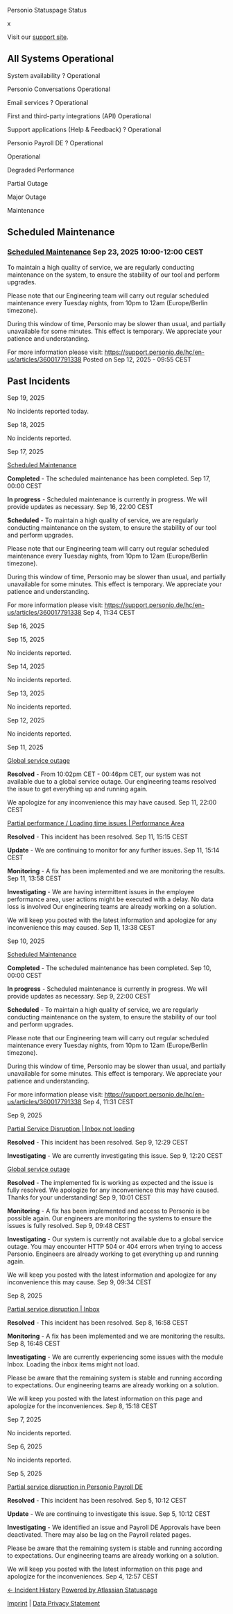 Personio Statuspage Status

[](https://www.personio.de/)

[](https://status.personio.de/#)

[](https://status.personio.de/#updates-dropdown-support)  x

 Visit our [support site](https://support.personio.de/hc/en-us).

 All Systems Operational
----------

 System availability ?  Operational

 Personio Conversations  Operational

 Email services ?  Operational

 First and third-party integrations (API)  Operational

 Support applications (Help & Feedback) ?  Operational

 Personio Payroll DE ?  Operational

 Operational

 Degraded Performance

 Partial Outage

 Major Outage

 Maintenance

Scheduled Maintenance
----------

### [Scheduled Maintenance](https://status.personio.de/incidents/pb7nm4zqcwwm)  Sep 23, 2025 10:00-12:00 CEST  ###

To maintain a high quality of service, we are regularly conducting maintenance on the system, to ensure the stability of our tool and perform upgrades.

Please note that our Engineering team will carry out regular scheduled maintenance every Tuesday nights, from 10pm to 12am (Europe/Berlin timezone).

During this window of time, Personio may be slower than usual, and partially unavailable for some minutes. This effect is temporary. We appreciate your patience and understanding.

For more information please visit: <https://support.personio.de/hc/en-us/articles/360017791338>
Posted on Sep 12, 2025 - 09:55 CEST

Past Incidents
----------

Sep 19, 2025

No incidents reported today.

Sep 18, 2025

No incidents reported.

Sep 17, 2025

[Scheduled Maintenance](https://status.personio.de/incidents/7322d8c2q6wf)

**Completed** - The scheduled maintenance has been completed.
 Sep 17, 00:00 CEST

**In progress** - Scheduled maintenance is currently in progress. We will provide updates as necessary.
 Sep 16, 22:00 CEST

**Scheduled** - To maintain a high quality of service, we are regularly conducting maintenance on the system, to ensure the stability of our tool and perform upgrades.

Please note that our Engineering team will carry out regular scheduled maintenance every Tuesday nights, from 10pm to 12am (Europe/Berlin timezone).

During this window of time, Personio may be slower than usual, and partially unavailable for some minutes. This effect is temporary. We appreciate your patience and understanding.

For more information please visit: <https://support.personio.de/hc/en-us/articles/360017791338>
 Sep  4, 11:34 CEST

Sep 16, 2025

Sep 15, 2025

No incidents reported.

Sep 14, 2025

No incidents reported.

Sep 13, 2025

No incidents reported.

Sep 12, 2025

No incidents reported.

Sep 11, 2025

[Global service outage](https://status.personio.de/incidents/z4dg602rjzzm)

**Resolved** - From 10:02pm CET - 00:46pm CET, our system was not available due to a global service outage. Our engineering teams resolved the issue to get everything up and running again.

We apologize for any inconvenience this may have caused.
 Sep 11, 22:00 CEST

[Partial performance / Loading time issues | Performance Area](https://status.personio.de/incidents/2sjmq2v6jq2t)

**Resolved** - This incident has been resolved.
 Sep 11, 15:15 CEST

**Update** - We are continuing to monitor for any further issues.
 Sep 11, 15:14 CEST

**Monitoring** - A fix has been implemented and we are monitoring the results.
 Sep 11, 13:58 CEST

**Investigating** - We are having intermittent issues in the employee performance area, user actions might be executed with a delay. No data loss is involved Our engineering teams are already working on a solution.

We will keep you posted with the latest information and apologize for any inconvenience this may caused.
 Sep 11, 13:38 CEST

Sep 10, 2025

[Scheduled Maintenance](https://status.personio.de/incidents/c77g0kt5j96g)

**Completed** - The scheduled maintenance has been completed.
 Sep 10, 00:00 CEST

**In progress** - Scheduled maintenance is currently in progress. We will provide updates as necessary.
 Sep  9, 22:00 CEST

**Scheduled** - To maintain a high quality of service, we are regularly conducting maintenance on the system, to ensure the stability of our tool and perform upgrades.

Please note that our Engineering team will carry out regular scheduled maintenance every Tuesday nights, from 10pm to 12am (Europe/Berlin timezone).

During this window of time, Personio may be slower than usual, and partially unavailable for some minutes. This effect is temporary. We appreciate your patience and understanding.

For more information please visit: <https://support.personio.de/hc/en-us/articles/360017791338>
 Sep  4, 11:31 CEST

Sep  9, 2025

[Partial Service Disruption | Inbox not loading](https://status.personio.de/incidents/m4cmd73p7l68)

**Resolved** - This incident has been resolved.
 Sep  9, 12:29 CEST

**Investigating** - We are currently investigating this issue.
 Sep  9, 12:20 CEST

[Global service outage](https://status.personio.de/incidents/d59v2fq8hf60)

**Resolved** - The implemented fix is working as expected and the issue is fully resolved. We apologize for any inconvenience this may have caused. Thanks for your understanding!
 Sep  9, 10:01 CEST

**Monitoring** - A fix has been implemented and access to Personio is be possible again. Our engineers are monitoring the systems to ensure the issues is fully resolved.
 Sep  9, 09:48 CEST

**Investigating** - Our system is currently not available due to a global service outage. You may encounter HTTP 504 or 404 errors when trying to access Personio. Engineers are already working to get everything up and running again.

We will keep you posted with the latest information and apologize for any inconvenience this may cause.
 Sep  9, 09:34 CEST

Sep  8, 2025

[Partial service disruption | Inbox](https://status.personio.de/incidents/062xm1vy7j7s)

**Resolved** - This incident has been resolved.
 Sep  8, 16:58 CEST

**Monitoring** - A fix has been implemented and we are monitoring the results.
 Sep  8, 16:48 CEST

**Investigating** - We are currently experiencing some issues with the module Inbox. Loading the inbox items might not load.

Please be aware that the remaining system is stable and running according to expectations. Our engineering teams are already working on a solution.

We will keep you posted with the latest information on this page and apologize for the inconveniences.
 Sep  8, 15:18 CEST

Sep  7, 2025

No incidents reported.

Sep  6, 2025

No incidents reported.

Sep  5, 2025

[Partial service disruption in Personio Payroll DE](https://status.personio.de/incidents/6cj2xxj2lhqb)

**Resolved** - This incident has been resolved.
 Sep  5, 10:12 CEST

**Update** - We are continuing to investigate this issue.
 Sep  5, 10:12 CEST

**Investigating** - We identified an issue and Payroll DE Approvals have been deactivated. There may also be lag on the Payroll related pages.

Please be aware that the remaining system is stable and running according to expectations. Our engineering teams are already working on a solution.

We will keep you posted with the latest information on this page and apologize for the inconveniences.
 Sep  4, 12:57 CEST

[← Incident History](https://status.personio.de/history) [Powered by Atlassian Statuspage](https://www.atlassian.com/software/statuspage?utm_campaign=status.personio.de&utm_content=SP-notifications&utm_medium=powered-by&utm_source=inapp)

[Imprint](https://www.personio.de/impressum/) | [Data Privacy Statement](https://www.personio.de/datenschutzerklaerung/)
